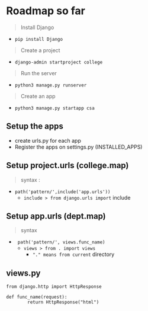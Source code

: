 # Roadmap so far

> Install Django
   - `pip install Django`
> Create a project
   - `django-admin startproject college`
> Run the server
   - `python3 manage.py runserver`
> Create an app
 - `python3 manage.py startapp csa`

## Setup the apps
- create urls.py for each app
- Register the apps on settings.py (INSTALLED_APPS)

## Setup project.urls (college.map)

> syntax : 
- `path('pattern/',include('app.urls'))`
   - `include > from django.urls import` include  

## Setup app.urls (dept.map)

> syntax 
 - ` path('pattern/', views.func_name)`
    - `views > from . import views`
       - `"." means from current` directory 

## views.py
	from django.http import HttpResponse

	def func_name(request):
            return HttpResponse("html")		
